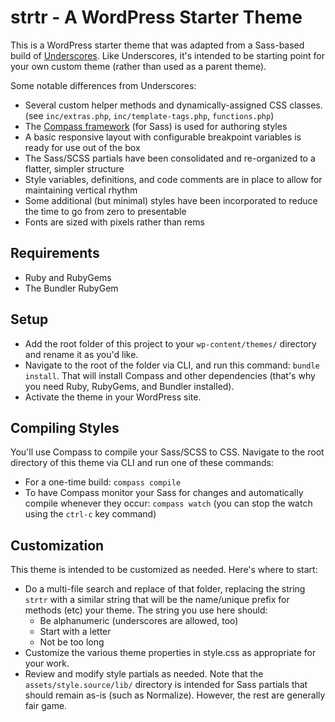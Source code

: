 # strtr - A WordPress Starter Theme

This is a WordPress starter theme that was adapted from a Sass-based build of [Underscores](http://underscores.me/). Like Underscores, it's intended to be starting point for your own custom theme (rather than used as a parent theme).

Some notable differences from Underscores:

* Several custom helper methods and dynamically-assigned CSS classes. (see `inc/extras.php`, `inc/template-tags.php`, `functions.php`)
* The [Compass framework](http://compass-style.org/) (for Sass) is used for authoring styles
* A basic responsive layout with configurable breakpoint variables is ready for use out of the box
* The Sass/SCSS partials have been consolidated and re-organized to a flatter, simpler structure
* Style variables, definitions, and code comments are in place to allow for maintaining vertical rhythm
* Some additional (but minimal) styles have been incorporated to reduce the time to go from zero to presentable
* Fonts are sized with pixels rather than rems

## Requirements

* Ruby and RubyGems
* The Bundler RubyGem

## Setup

* Add the root folder of this project to your `wp-content/themes/` directory and rename it as you'd like.
* Navigate to the root of the folder via CLI, and run this command: `bundle install`. That will install Compass and other dependencies (that's why you need Ruby, RubyGems, and Bundler installed).
* Activate the theme in your WordPress site.

## Compiling Styles

You'll use Compass to compile your Sass/SCSS to CSS. Navigate to the root directory of this theme via CLI and run one of these commands:

* For a one-time build: `compass compile`
* To have Compass monitor your Sass for changes and automatically compile whenever they occur: `compass watch` (you can stop the watch using the `ctrl-c` key command)

## Customization

This theme is intended to be customized as needed. Here's where to start:

* Do a multi-file search and replace of that folder, replacing the string `strtr` with a similar string that will be the name/unique prefix for methods (etc) your theme. The string you use here should:
    * Be alphanumeric (underscores are allowed, too)
    * Start with a letter
    * Not be too long
* Customize the various theme properties in style.css as appropriate for your work.
* Review and modify style partials as needed. Note that the `assets/style.source/lib/` directory is intended for Sass partials that should remain as-is (such as Normalize). However, the rest are generally fair game.
